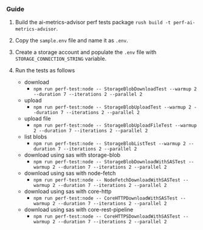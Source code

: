### Guide

1. Build the ai-metrics-advisor perf tests package `rush build -t perf-ai-metrics-advisor`.
2. Copy the `sample.env` file and name it as `.env`.
3. Create a storage account and populate the `.env` file with `STORAGE_CONNECTION_STRING` variable.
4. Run the tests as follows

   - download
     - `npm run perf-test:node -- StorageBlobDownloadTest --warmup 2 --duration 7 --iterations 2 --parallel 2`
   - upload
     - `npm run perf-test:node -- StorageBlobUploadTest --warmup 2 --duration 7 --iterations 2 --parallel 2`
   - upload file
     - `npm run perf-test:node -- StorageBlobUploadFileTest --warmup 2 --duration 7 --iterations 2 --parallel 2`
   - list blobs
     - `npm run perf-test:node -- StorageBlobListTest --warmup 2 --duration 7 --iterations 2 --parallel 2`
   - download using sas with storage-blob
     - `npm run perf-test:node -- StorageBlobDownloadWithSASTest --warmup 2 --duration 7 --iterations 2 --parallel 2`
   - download using sas with node-fetch
     - `npm run perf-test:node -- NodeFetchDownloadWithSASTest --warmup 2 --duration 7 --iterations 2 --parallel 2`
   - download using sas with core-http
     - `npm run perf-test:node -- CoreHTTPDownloadWithSASTest --warmup 2 --duration 7 --iterations 2 --parallel 2`
   - download using sas with core-rest-pipeline
     - `npm run perf-test:node -- CoreHTTPSDownloadWithSASTest --warmup 2 --duration 7 --iterations 2 --parallel 2`